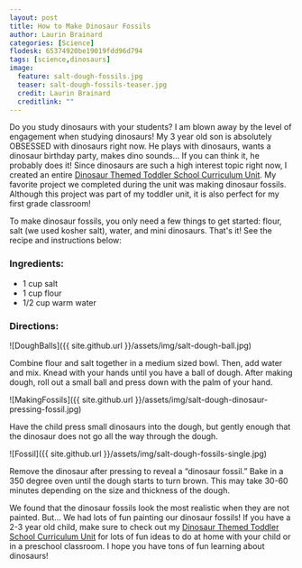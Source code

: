 ```yaml
---
layout: post
title: How to Make Dinosaur Fossils
author: Laurin Brainard
categories: [Science]
flodesk: 65374920be19019fdd96d794
tags: [science,dinosaurs]
image:
  feature: salt-dough-fossils.jpg
  teaser: salt-dough-fossils-teaser.jpg
  credit: Laurin Brainard
  creditlink: ""
---
```

Do you study dinosaurs with your students? I am blown away by the level of engagement when studying dinosaurs! My 3 year old son is absolutely OBSESSED with dinosaurs right now. He plays with dinosaurs, wants a dinosaur birthday party, makes dino sounds... If you can think it, he probably does it! Since dinosaurs are such a high interest topic right now, I created an entire [Dinosaur Themed Toddler School Curriculum Unit](https://www.teacherspayteachers.com/Product/Toddler-School-Curriculum-Dinosaur-Themed-Lessons-4313867?utm_source=My%20Blog&utm_campaign=Dinosaur%20Fossils%20Post). My favorite project we completed during the unit was making dinosaur fossils. Although this project was part of my toddler unit, it is also perfect for my first grade classroom! 

To make dinosaur fossils, you only need a few things to get started: flour, salt (we used kosher salt), water, and mini dinosaurs. That's it! See the recipe and instructions below:

### Ingredients:
- 1 cup salt
- 1 cup flour
- 1/2 cup warm water

### Directions:
![DoughBalls]({{ site.github.url }}/assets/img/salt-dough-ball.jpg)

Combine flour and salt together in a medium sized bowl. Then, add water and mix. Knead with your hands until you have a ball of dough. After making dough, roll out a small ball and press down with the palm of your hand. 

![MakingFossils]({{ site.github.url }}/assets/img/salt-dough-dinosaur-pressing-fossil.jpg)

Have the child press small dinosaurs into the dough, but gently enough that the dinosaur does not go all the way through the dough. 

![Fossil]({{ site.github.url }}/assets/img/salt-dough-fossils-single.jpg)

Remove the dinosaur after pressing to reveal a “dinosaur fossil.” Bake in a 350 degree oven until the dough starts to turn brown. This may take 30-60 minutes depending on the size and thickness of the dough. 

<script type="text/javascript">
amzn_assoc_placement = "adunit0";
amzn_assoc_tracking_id = "theprimarybra-20";
amzn_assoc_ad_mode = "manual";
amzn_assoc_ad_type = "smart";
amzn_assoc_marketplace = "amazon";
amzn_assoc_region = "US";
amzn_assoc_linkid = "2026863a50052fa2f509ce9ca7c8c555";
amzn_assoc_search_bar = "true";
amzn_assoc_title = "Dinosaur Fossil Materials";
amzn_assoc_asins = "B072N5VFVM,B00H8WLHKU,B001GHYO44,B01EVJ8Q0Q";
</script>
<script src="//z-na.amazon-adsystem.com/widgets/onejs?MarketPlace=US"></script>

We found that the dinosaur fossils look the most realistic when they are not painted. But... We had lots of fun painting our dinosaur fossils! If you have a 2-3 year old child, make sure to check out my [Dinosaur Themed Toddler School Curriculum Unit](https://www.teacherspayteachers.com/Product/Toddler-School-Curriculum-Dinosaur-Themed-Lessons-4313867?utm_source=My%20Blog&utm_campaign=Dinosaur%20Fossils%20Post) for lots of fun ideas to do at home with your child or in a preschool classroom. I hope you have tons of fun learning about dinosaurs! 

<script>
  (function(w, d, t, s, n) {
    w.FlodeskObject = n;
    var fn = function() {
      (w[n].q = w[n].q || []).push(arguments);
    };
    w[n] = w[n] || fn;
    var f = d.getElementsByTagName(t)[0];
    var e = d.createElement(t);
    var h = '?v=' + new Date().getTime();
    e.async = true;
    e.src = s + h;
    f.parentNode.insertBefore(e, f);
  })(window, document, 'script', 'https://assets.flodesk.com/universal.js', 'fd');
  window.fd('form', {
    formId: '5d7fd38715f78a0010f2e414'
  });
</script>